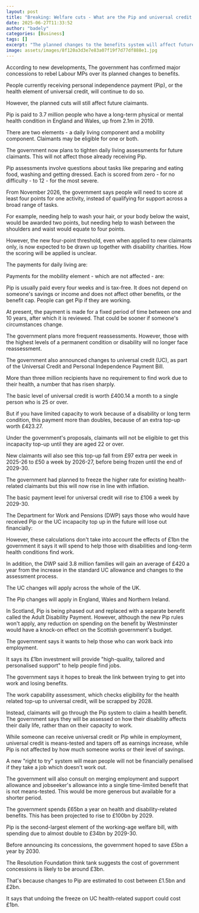 ```yaml
---
layout: post
title: "Breaking: Welfare cuts - What are the Pip and universal credit changes?"
date: 2025-06-27T11:33:52
author: "badely"
categories: [Business]
tags: []
excerpt: "The planned changes to the benefits system will affect future claimants, not current claimants."
image: assets/images/8f120a3d3e7e83a07f19f7d77df888e1.jpg
---
```


According to new developments, The government has confirmed major concessions to rebel Labour MPs over its planned changes to benefits.

People currently receiving personal independence payment (Pip), or the health element of universal credit, will continue to do so.

However, the planned cuts will still affect future claimants.

Pip is paid to 3.7 million people who have a long-term physical or mental health condition in England and Wales, up from 2.1m in 2019.

There are two elements - a daily living component and a mobility component. Claimants may be eligible for one or both.

The government now plans to tighten daily living assessments for future claimants. This will not affect those already receiving Pip.

Pip assessments involve questions about tasks like preparing and eating food, washing and getting dressed. Each is scored from zero - for no difficulty - to 12 - for the most severe.

From November 2026, the government says people will need to score at least four points for one activity, instead of qualifying for support across a broad range of tasks.

For example, needing help to wash your hair, or your body below the waist, would be awarded two points, but needing help to wash between the shoulders and waist would equate to four points.

However, the new four-point threshold, even when applied to new claimants only, is now expected to be drawn up together with disability charities. How the scoring will be applied is unclear.

The payments for daily living are:

Payments for the mobility element - which are not affected - are:

Pip is usually paid every four weeks and is tax-free. It does not depend on someone's savings or income and does not affect other benefits, or the benefit cap. People can get Pip if they are working.

At present, the payment is made for a fixed period of time between one and 10 years, after which it is reviewed. That could be sooner if someone's circumstances change. 

The government plans more frequent reassessments. However, those with the highest levels of a permanent condition or disability will no longer face reassessment.

The government also announced changes to universal credit (UC), as part of the Universal Credit and Personal Independence Payment Bill. 

More than three million recipients have no requirement to find work due to their health, a number that has risen sharply. 

The basic level of universal credit is worth £400.14 a month to a single person who is 25 or over.

But if you have limited capacity to work because of a disability or long term condition, this payment more than doubles, because of an extra top-up worth £423.27.

Under the government's proposals, claimants will not be eligible to get this incapacity top-up until they are aged 22 or over.

New claimants will also see this top-up fall from £97 extra per week in 2025-26 to £50 a week by 2026-27, before being frozen until the end of 2029-30.

The government had planned to freeze the higher rate for existing health-related claimants but this will now rise in line with inflation.

The basic payment level for universal credit will rise to £106 a week by 2029-30. 

The Department for Work and Pensions (DWP) says those who would have received Pip or the UC incapacity top up in the future will lose out financially:

However, these calculations don't take into account the effects of £1bn the government it says it will spend to help those with disabilities and long-term health conditions find work. 

In addition, the DWP said 3.8 million families will gain an average of £420 a year from the increase in the standard UC allowance and changes to the assessment process. 

The UC changes will apply across the whole of the UK. 

The Pip changes will apply in England, Wales and Northern Ireland.

In Scotland, Pip is being phased out and replaced with a separate benefit called the Adult Disability Payment. However, although the new Pip rules won't apply, any reduction on spending on the benefit by Westminster would have a knock-on effect on the Scottish government's budget.

The government says it wants to help those who can work back into employment.

It says its £1bn investment will provide "high-quality, tailored and personalised support" to help people find jobs.

The government says it hopes to break the link between trying to get into work and losing benefits.

The work capability assessment, which checks eligibility for the health related top-up to universal credit, will be scrapped by 2028.

Instead, claimants will go through the Pip system to claim a health benefit. The government says they will be assessed on how their disability affects their daily life, rather than on their capacity to work.

While someone can receive universal credit or Pip while in employment, universal credit is means-tested and tapers off as earnings increase, while Pip is not affected by how much someone works or their level of savings.

A new "right to try" system will mean people will not be financially penalised if they take a job which doesn't work out. 

The government will also consult on merging employment and support allowance and jobseeker's allowance into a single time-limited benefit that is not means-tested. This would be more generous but available for a shorter period. 

The government spends £65bn a year on health and disability-related benefits. This has been projected to rise to £100bn by 2029.

Pip is the second-largest element of the working-age welfare bill, with spending due to almost double to £34bn by 2029-30.

Before announcing its concessions, the government hoped to save £5bn a year by 2030. 

The Resolution Foundation think tank suggests the cost of government concessions is likely to be around £3bn.

That's because changes to Pip are estimated to cost between £1.5bn and £2bn.

It says that undoing the freeze on UC health-related support could cost £1bn.

